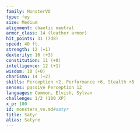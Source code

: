 ```yaml
---
family: MonsterVO
type: fey
size: Medium
alignment: chaotic neutral
armor_class: 14 (leather armor)
hit_points: 31 (7d8)
speed: 40 ft.
strength: 12 (+1)
dexterity: 16 (+3)
constitution: 11 (+0)
intelligence: 12 (+1)
wisdom: 10 (+0)
charisma: 14 (+2)
skills: Perception +2, Performance +6, Stealth +5
senses: passive Perception 12
languages: Common, Elvish, Sylvan
challenge: 1/2 (100 XP)
x_p: 100
id: monsters_vo.md#satyr
title: Satyr
alias: Satyre
---
```


